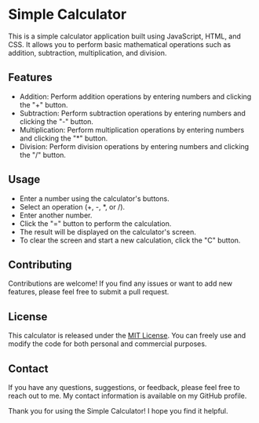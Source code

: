 # Simple Calculator

This is a simple calculator application built using JavaScript, HTML, and CSS. It allows you to perform basic mathematical operations such as addition, subtraction, multiplication, and division.


## Features

- Addition: Perform addition operations by entering numbers and clicking the "+" button.
- Subtraction: Perform subtraction operations by entering numbers and clicking the "-" button.
- Multiplication: Perform multiplication operations by entering numbers and clicking the "*" button.
- Division: Perform division operations by entering numbers and clicking the "/" button.


## Usage

- Enter a number using the calculator's buttons.
- Select an operation (+, -, *, or /).
- Enter another number.
- Click the "=" button to perform the calculation.
- The result will be displayed on the calculator's screen.
- To clear the screen and start a new calculation, click the "C" button.

## Contributing

Contributions are welcome! If you find any issues or want to add new features, please feel free to submit a pull request.
## License

This calculator is released under the [MIT License](https://choosealicense.com/licenses/mit/). You can freely use and modify the code for both personal and commercial purposes.




## Contact

If you have any questions, suggestions, or feedback, please feel free to reach out to me. My contact information is available on my GitHub profile.

Thank you for using the Simple Calculator! I hope you find it helpful.
